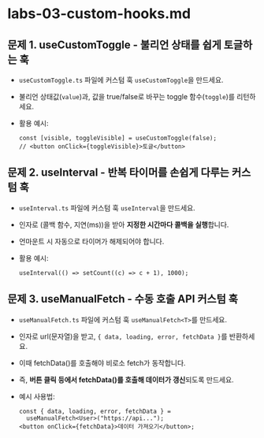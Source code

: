 # labs-03-custom-hooks.md

## 문제 1. useCustomToggle - 불리언 상태를 쉽게 토글하는 훅

- `useCustomToggle.ts` 파일에 커스텀 훅 `useCustomToggle`을 만드세요.
- 불리언 상태값(`value`)과,
  값을 true/false로 바꾸는 toggle 함수(`toggle`)를 리턴하세요.
- 활용 예시:

  ```tsx
  const [visible, toggleVisible] = useCustomToggle(false);
  // <button onClick={toggleVisible}>토글</button>
  ```

## 문제 2. useInterval - 반복 타이머를 손쉽게 다루는 커스텀 훅

- `useInterval.ts` 파일에 커스텀 훅 `useInterval`을 만드세요.
- 인자로 (콜백 함수, 지연(ms))을 받아
  **지정한 시간마다 콜백을 실행**합니다.
- 언마운트 시 자동으로 타이머가 해제되어야 합니다.
- 활용 예시:

  ```tsx
  useInterval(() => setCount((c) => c + 1), 1000);
  ```

## 문제 3. useManualFetch - 수동 호출 API 커스텀 훅

- `useManualFetch.ts` 파일에 커스텀 훅 `useManualFetch<T>`를 만드세요.
- 인자로 url(문자열)을 받고,
  `{ data, loading, error, fetchData }`를 반환하세요.
- 이때 fetchData()를 호출해야 비로소 fetch가 동작합니다.
- 즉, **버튼 클릭 등에서 fetchData()를 호출해 데이터가 갱신**되도록 만드세요.
- 예시 사용법:

  ```tsx
  const { data, loading, error, fetchData } =
    useManualFetch<User>("https://api...");
  <button onClick={fetchData}>데이터 가져오기</button>;
  ```
